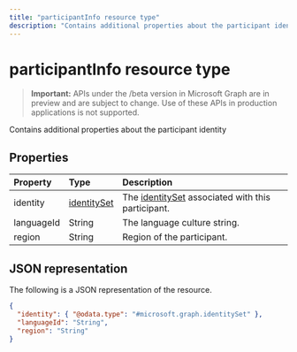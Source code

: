 ---title: "participantInfo resource type"description: "Contains additional properties about the participant identity"---# participantInfo resource type

> **Important:** APIs under the /beta version in Microsoft Graph are in preview and are subject to change. Use of these APIs in production applications is not supported.

Contains additional properties about the participant identity

## Properties

| Property       | Type                          | Description  |
|:---------------|:------------------------------|:-------------|
| identity       | [identitySet](identityset.md) | The [identitySet](identityset.md) associated with this participant. |
| languageId     | String                        | The language culture string. |
| region         | String                        | Region of the participant. |

## JSON representation

The following is a JSON representation of the resource.

<!-- {
  "blockType": "resource",
  "optionalProperties": [
    "languageId", "region"
  ],
  "@odata.type": "microsoft.graph.participantInfo"
}-->
```json
{
  "identity": { "@odata.type": "#microsoft.graph.identitySet" },
  "languageId": "String",
  "region": "String"
}
```

<!-- uuid: 8fcb5dbc-d5aa-4681-8e31-b001d5168d79
2015-10-25 14:57:30 UTC -->
<!-- {
  "type": "#page.annotation",
  "description": "participantInfo resource",
  "keywords": "",
  "section": "documentation",
  "tocPath": ""
}-->
